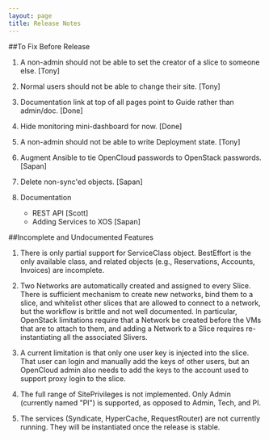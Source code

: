 ```yaml
---
layout: page
title: Release Notes
---
```


##To Fix Before Release

1. A non-admin should not be able to set the creator of a slice to 
   someone else. [Tony]

2. Normal users should not be able to change their site. [Tony]

3. Documentation link at top of all pages point to Guide rather 
    than admin/doc. [Done]

4. Hide monitoring mini-dashboard for now. [Done]

5. A non-admin should not be able to write Deployment state. [Tony]

6. Augment Ansible to tie OpenCloud passwords to OpenStack passwords. [Sapan]

7. Delete non-sync'ed objects. [Sapan]

8. Documentation
   * REST API [Scott]  
   * Adding Services to XOS [Sapan]  

##Incomplete and Undocumented Features

1. There is only partial support for ServiceClass object.
   BestEffort is the only available class, and related objects
   (e.g., Reservations, Accounts, Invoices) are incomplete. 

2. Two Networks are automatically created and assigned to every
   Slice. There is sufficient mechanism to create new networks, bind
   them to a slice, and whitelist other slices that are allowed to
   connect to a network, but the workflow is brittle and not well
   documented. In particular, OpenStack limitations require that a
   Network be created before the VMs that are to attach to them, and
   adding a Network to a Slice requires re-instantiating all the
   associated Slivers.

3. A current limitation is that only one user key is injected into the
   slice. That user can login and manually add the keys of other users,
   but an OpenCloud admin also needs to add the keys to the account used
   to support proxy login to the slice.

4. The full range of SitePrivileges is not implemented. Only Admin 
   (currently named "PI") is supported, as opposed to Admin, Tech,
   and PI.

5. The services (Syndicate, HyperCache, RequestRouter) are not
   currently running. They will be instantiated once the release
   is stable.




